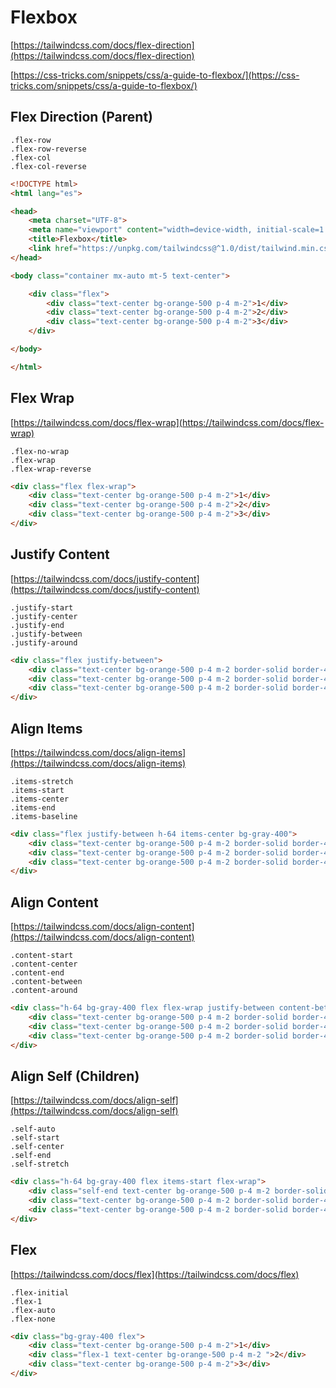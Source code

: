 # Flexbox
[https://tailwindcss.com/docs/flex-direction](https://tailwindcss.com/docs/flex-direction)

[https://css-tricks.com/snippets/css/a-guide-to-flexbox/](https://css-tricks.com/snippets/css/a-guide-to-flexbox/)

## Flex Direction (Parent)

```
.flex-row
.flex-row-reverse
.flex-col
.flex-col-reverse
```

```html
<!DOCTYPE html>
<html lang="es">

<head>
    <meta charset="UTF-8">
    <meta name="viewport" content="width=device-width, initial-scale=1.0">
    <title>Flexbox</title>
    <link href="https://unpkg.com/tailwindcss@^1.0/dist/tailwind.min.css" rel="stylesheet">
</head>

<body class="container mx-auto mt-5 text-center">

    <div class="flex">
        <div class="text-center bg-orange-500 p-4 m-2">1</div>
        <div class="text-center bg-orange-500 p-4 m-2">2</div>
        <div class="text-center bg-orange-500 p-4 m-2">3</div>
    </div>

</body>

</html>
```

## Flex Wrap
[https://tailwindcss.com/docs/flex-wrap](https://tailwindcss.com/docs/flex-wrap)

```
.flex-no-wrap
.flex-wrap
.flex-wrap-reverse
```

```html
<div class="flex flex-wrap">
    <div class="text-center bg-orange-500 p-4 m-2">1</div>
    <div class="text-center bg-orange-500 p-4 m-2">2</div>
    <div class="text-center bg-orange-500 p-4 m-2">3</div>
</div>
```

## Justify Content
[https://tailwindcss.com/docs/justify-content](https://tailwindcss.com/docs/justify-content)

```
.justify-start
.justify-center
.justify-end
.justify-between
.justify-around
```

```html
<div class="flex justify-between">
    <div class="text-center bg-orange-500 p-4 m-2 border-solid border-4 border-gray-900">1</div>
    <div class="text-center bg-orange-500 p-4 m-2 border-solid border-4 border-gray-900">2</div>
    <div class="text-center bg-orange-500 p-4 m-2 border-solid border-4 border-gray-900">3</div>
</div>
```

## Align Items
[https://tailwindcss.com/docs/align-items](https://tailwindcss.com/docs/align-items)

```
.items-stretch
.items-start
.items-center
.items-end
.items-baseline
```

```html
<div class="flex justify-between h-64 items-center bg-gray-400">
    <div class="text-center bg-orange-500 p-4 m-2 border-solid border-4 border-gray-900">1</div>
    <div class="text-center bg-orange-500 p-4 m-2 border-solid border-4 border-gray-900">2</div>
    <div class="text-center bg-orange-500 p-4 m-2 border-solid border-4 border-gray-900">3</div>
</div>
```

## Align Content
[https://tailwindcss.com/docs/align-content](https://tailwindcss.com/docs/align-content)

```
.content-start
.content-center
.content-end
.content-between
.content-around
```

```html
<div class="h-64 bg-gray-400 flex flex-wrap justify-between content-between">
    <div class="text-center bg-orange-500 p-4 m-2 border-solid border-4 border-gray-900">1</div>
    <div class="text-center bg-orange-500 p-4 m-2 border-solid border-4 border-gray-900">2</div>
    <div class="text-center bg-orange-500 p-4 m-2 border-solid border-4 border-gray-900">3</div>
</div>
```

## Align Self (Children)
[https://tailwindcss.com/docs/align-self](https://tailwindcss.com/docs/align-self)

```
.self-auto
.self-start
.self-center
.self-end
.self-stretch
```

```html
<div class="h-64 bg-gray-400 flex items-start flex-wrap">
    <div class="self-end text-center bg-orange-500 p-4 m-2 border-solid border-4 border-gray-900">1</div>
    <div class="text-center bg-orange-500 p-4 m-2 border-solid border-4 border-gray-900">2</div>
    <div class="text-center bg-orange-500 p-4 m-2 border-solid border-4 border-gray-900">3</div>
</div>
```

## Flex
[https://tailwindcss.com/docs/flex](https://tailwindcss.com/docs/flex)

```
.flex-initial
.flex-1
.flex-auto
.flex-none
```

```html
<div class="bg-gray-400 flex">
    <div class="text-center bg-orange-500 p-4 m-2">1</div>
    <div class="flex-1 text-center bg-orange-500 p-4 m-2 ">2</div>
    <div class="text-center bg-orange-500 p-4 m-2">3</div>
</div>
```




